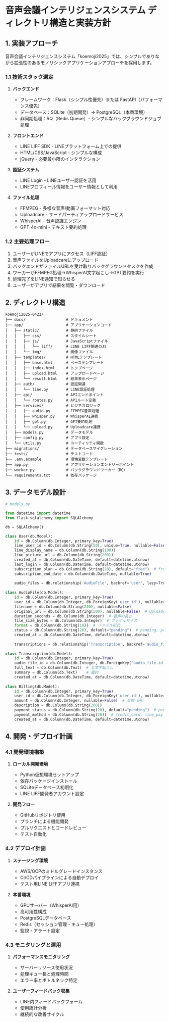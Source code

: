 # 音声会議インテリジェンスシステム ディレクトリ構造と実装方針

## 1. 実装アプローチ

音声会議インテリジェンスシステム「koemoji2025」では、シンプルでありながら拡張性のあるモノリシックアプリケーションアプローチを採用します。

### 1.1 技術スタック選定

1. **バックエンド**
   * フレームワーク：Flask（シンプル性優先）または FastAPI（パフォーマンス優先）
   * データベース：SQLite（初期開発）→ PostgreSQL（本番環境）
   * 非同期処理：RQ（Redis Queue）- シンプルなバックグラウンドジョブ処理

2. **フロントエンド**
   * LINE LIFF SDK - LINEプラットフォーム上での提供
   * HTML/CSS/JavaScript - シンプルな構成
   * jQuery - 必要最小限のインタラクション

3. **認証システム**
   * LINE Login - LINEユーザー認証を活用
   * LINEプロフィール情報をユーザー情報として利用

4. **ファイル処理**
   * FFMPEG - 多様な音声/動画フォーマット対応
   * Uploadcare - サードパーティアップロードサービス
   * WhisperAI - 音声認識エンジン
   * GPT-4o-mini - テキスト要約処理

### 1.2 主要処理フロー

1. ユーザーがLINEでアプリにアクセス（LIFF認証）
2. 音声ファイルをUploadcareにアップロード
3. バックエンドがファイルURLを受け取りバックグラウンドタスクを作成
4. ワーカーがFFMPEG処理→WhisperAI文字起こし→GPT要約を実行
5. 処理完了をLINE通知で知らせる
6. ユーザーがアプリで結果を閲覧・ダウンロード

## 2. ディレクトリ構造

```
koemoji2025-0422/
├── docs/                  # ドキュメント
├── app/                   # アプリケーションコード
│   ├── static/            # 静的ファイル
│   │   ├── css/           # スタイルシート
│   │   ├── js/            # JavaScriptファイル
│   │   │   └── liff/      # LINE LIFF関連のJS
│   │   └── img/           # 画像ファイル
│   ├── templates/         # HTMLテンプレート
│   │   ├── base.html      # ベーステンプレート
│   │   ├── index.html     # トップページ
│   │   ├── upload.html    # アップロードページ
│   │   └── result.html    # 結果表示ページ
│   ├── auth/              # 認証関連
│   │   └── line.py        # LINE認証処理
│   ├── api/               # APIエンドポイント
│   │   └── routes.py      # APIルート定義
│   ├── services/          # ビジネスロジック
│   │   ├── audio.py       # FFMPEG音声処理
│   │   ├── whisper.py     # WhisperAI連携
│   │   ├── gpt.py         # GPT要約処理
│   │   └── upload.py      # Uploadcare連携
│   ├── models.py          # データモデル
│   ├── config.py          # アプリ設定
│   └── utils.py           # ユーティリティ関数
├── migrations/            # データベースマイグレーション
├── tests/                 # テストコード
├── .env.example           # 環境変数テンプレート
├── app.py                 # アプリケーションエントリーポイント
├── worker.py              # バックグラウンドワーカー（RQ）
└── requirements.txt       # 依存パッケージ
```

## 3. データモデル設計

```python
# models.py

from datetime import datetime
from flask_sqlalchemy import SQLAlchemy

db = SQLAlchemy()

class User(db.Model):
    id = db.Column(db.Integer, primary_key=True)
    line_user_id = db.Column(db.String(50), unique=True, nullable=False)
    line_display_name = db.Column(db.String(100))
    line_picture_url = db.Column(db.String(200))
    created_at = db.Column(db.DateTime, default=datetime.utcnow)
    last_login = db.Column(db.DateTime, default=datetime.utcnow)
    subscription_plan = db.Column(db.String(20), default="free")  # free, basic, premium
    subscription_end_date = db.Column(db.DateTime, nullable=True)
    
    audio_files = db.relationship('AudioFile', backref='user', lazy=True)
    
class AudioFile(db.Model):
    id = db.Column(db.Integer, primary_key=True)
    user_id = db.Column(db.Integer, db.ForeignKey('user.id'), nullable=False)
    filename = db.Column(db.String(200), nullable=False)
    original_url = db.Column(db.String(500), nullable=False)  # Uploadcare URL
    duration_seconds = db.Column(db.Integer)  # 音声の長さ
    file_size_bytes = db.Column(db.Integer)  # ファイルサイズ
    format = db.Column(db.String(10))  # ファイル形式
    status = db.Column(db.String(20), default="pending")  # pending, processing, completed, error
    created_at = db.Column(db.DateTime, default=datetime.utcnow)
    
    transcriptions = db.relationship('Transcription', backref='audio_file', lazy=True)
    
class Transcription(db.Model):
    id = db.Column(db.Integer, primary_key=True)
    audio_file_id = db.Column(db.Integer, db.ForeignKey('audio_file.id'), nullable=False)
    full_text = db.Column(db.Text)  # 全文字起こし
    summary = db.Column(db.Text)    # 要約
    created_at = db.Column(db.DateTime, default=datetime.utcnow)
    
class Billing(db.Model):
    id = db.Column(db.Integer, primary_key=True)
    user_id = db.Column(db.Integer, db.ForeignKey('user.id'), nullable=False)
    amount = db.Column(db.Integer, nullable=False)  # 金額（円）
    description = db.Column(db.String(200))
    payment_status = db.Column(db.String(20), default="pending")  # pending, completed, failed
    payment_method = db.Column(db.String(20))  # credit_card, line_pay
    created_at = db.Column(db.DateTime, default=datetime.utcnow)
```

## 4. 開発・デプロイ計画

### 4.1 開発環境構築

1. **ローカル開発環境**
   * Python仮想環境セットアップ
   * 依存パッケージインストール
   * SQLiteデータベース初期化
   * LINE LIFF開発者アカウント設定

2. **開発フロー**
   * GitHubリポジトリ使用
   * ブランチによる機能開発
   * プルリクエストとコードレビュー
   * テスト自動化

### 4.2 デプロイ計画

1. **ステージング環境**
   * AWS/GCPのミドルグレードインスタンス
   * CI/CDパイプラインによる自動デプロイ
   * テスト用LINE LIFFアプリ連携

2. **本番環境**
   * GPUサーバー（WhisperAI用）
   * 高可用性構成
   * PostgreSQLデータベース
   * Redis（セッション管理・キュー処理）
   * 監視・アラート設定

### 4.3 モニタリングと運用

1. **パフォーマンスモニタリング**
   * サーバーリソース使用状況
   * 処理キュー長と処理時間
   * エラー率とボトルネック特定

2. **ユーザーフィードバック収集**
   * LINE内フィードバックフォーム
   * 使用統計分析
   * 継続的な改善サイクル